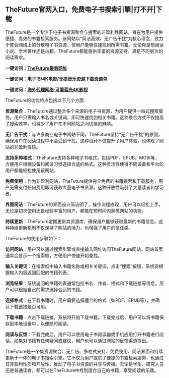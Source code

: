 <h2>TheFuture官网入口，免费电子书搜索引擎|打不开|下载</h2>
<p>TheFuture是一个专注于电子书资源聚合与搜索的非盈利性网站，旨在为用户提供便捷、高效的书籍检索服务。该网站以“简洁高效、无广告干扰”为核心理念，致力于整合网络上的分散电子书资源，使用户能够快速找到所需书籍。无论你是想阅读小说、学术著作还是古籍，TheFuture都能提供丰富的资源支持，满足不同层次的阅读需求。</p>
<p><strong>一键访问：</strong><a href="https://www.ggonav.com/sites/1661.html" target="_blank"><strong>TheFuture最新网址</strong></a></p>
<p><strong>一键访问：</strong><a href="https://wangpanziyuan.pages.dev/" target="_blank"><strong>电子书/4K电影/无损音乐资源下载资源包</strong></a></p>
<p><strong>一键访问：</strong><a href="http://ip.harmonylink.net/share/e82025" target="_blank"><strong>海外代理网络·可看蓝光4K影视</strong></a></p>
<p>TheFuture的功能特点包括以下几个方面：</p>
<p><strong>资源聚合</strong>：TheFuture通过整合多个来源的电子书资源，为用户提供一站式搜索服务。用户只需输入书名或关键词，即可快速找到相关书籍。这种聚合方式不仅提高了搜索效率，也减少了用户在不同网站之间切换的麻烦。</p>
<p><strong>无广告干扰</strong>：与许多商业电子书网站不同，TheFuture坚持“无广告干扰”的原则，确保用户在阅读过程中不会受到干扰。这种设计不仅提升了用户体验，也体现了网站的非盈利性质。</p>
<p><strong>支持多种格式</strong>：TheFuture支持多种电子书格式，包括PDF、EPUB、MOBI等，方便用户根据设备和阅读习惯选择合适的格式。这种灵活性使得不同设备和平台的用户都能轻松使用该网站。</p>
<p><strong>免费使用</strong>：作为非盈利网站，TheFuture提供完全免费的书籍搜索和下载服务，用户无需支付任何费用即可获取大量电子书资源。这种开放性吸引了大量读者和学习者。</p>
<p><strong>界面简洁</strong>：TheFuture的界面设计简洁明了，操作流程直观，用户可以轻松上手。无论是初次使用还是经验丰富的用户，都能在短时间内熟悉网站的功能。</p>
<p><strong>持续更新</strong>：TheFuture定期更新其资源库，确保用户能够获取最新的书籍信息。这种持续更新机制不仅保持了网站的活力，也增强了用户的信任感。</p>
<p>TheFuture的使用步骤如下：</p>
<p><strong>访问网站</strong>：用户可以通过搜索引擎或直接输入网址访问TheFuture网站。网站首页通常会显示一个搜索框，方便用户快速开始查找。</p>
<p><strong>输入关键词</strong>：在搜索框中输入书籍名称或相关关键词，点击“搜索”按钮，系统将根据输入内容返回匹配的书籍列表。</p>
<p><strong>浏览结果</strong>：系统返回的书籍列表通常包括书名、作者、格式和下载链接等信息。用户可以根据自己的需求选择合适的书籍。</p>
<p><strong>选择格式</strong>：在下载书籍时，用户需要选择适合的格式（如PDF、EPUB等），并确认下载链接是否可用。</p>
<p><strong>下载书籍</strong>：点击下载链接，系统将开始下载书籍。下载完成后，用户可以将书籍保存到本地设备中，以便随时阅读。</p>
<p><strong>阅读与反馈</strong>：下载完成后，用户可以使用电子书阅读器或手机应用打开书籍进行阅读。如果对书籍有任何疑问或建议，用户也可以通过网站的反馈渠道提出。</p>
<p>TheFuture是一个集资源聚合、无广告、多格式支持、免费使用、简洁界面和持续更新于一体的电子书搜索引擎。它不仅为用户提供了便捷的书籍检索服务，也通过其非盈利性质和开放性，推动了电子书资源的共享与传播。无论是学生、研究人员还是普通读者，都可以在TheFuture中找到适合自己的书籍，享受阅读的乐趣。</p>
